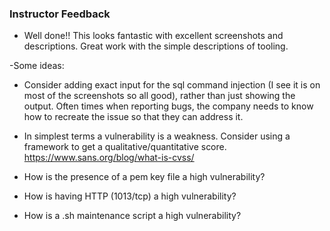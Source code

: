 ### Instructor Feedback

- Well done!! This looks fantastic with excellent screenshots and descriptions. Great work with the simple descriptions of tooling. 

-Some ideas:
- Consider adding exact input for the sql command injection (I see it is on most of the screenshots so all good), rather than just showing the output. Often times when reporting bugs, the company needs to know how to recreate the issue so that they can address it. 

- In simplest terms a vulnerability is a weakness. Consider using a framework to get a qualitative/quantitative score. https://www.sans.org/blog/what-is-cvss/
  
- How is the presence of a pem key file a high vulnerability? 
- How is having HTTP (1013/tcp) a high vulnerability?
- How is a .sh maintenance script a high vulnerability?